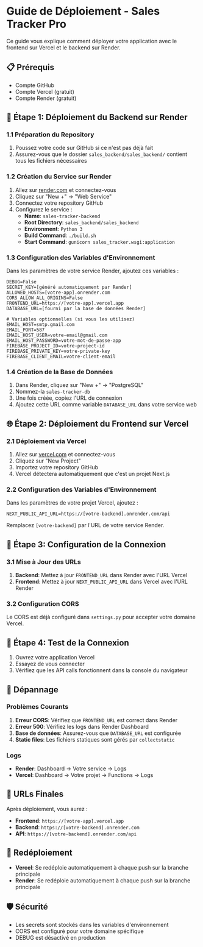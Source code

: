 # Guide de Déploiement - Sales Tracker Pro

Ce guide vous explique comment déployer votre application avec le frontend sur Vercel et le backend sur Render.

## 📋 Prérequis

- Compte GitHub
- Compte Vercel (gratuit)
- Compte Render (gratuit)

## 🚀 Étape 1: Déploiement du Backend sur Render

### 1.1 Préparation du Repository

1. Poussez votre code sur GitHub si ce n'est pas déjà fait
2. Assurez-vous que le dossier `sales_backend/sales_backend/` contient tous les fichiers nécessaires

### 1.2 Création du Service sur Render

1. Allez sur [render.com](https://render.com) et connectez-vous
2. Cliquez sur "New +" → "Web Service"
3. Connectez votre repository GitHub
4. Configurez le service :
   - **Name**: `sales-tracker-backend`
   - **Root Directory**: `sales_backend/sales_backend`
   - **Environment**: `Python 3`
   - **Build Command**: `./build.sh`
   - **Start Command**: `gunicorn sales_tracker.wsgi:application`

### 1.3 Configuration des Variables d'Environnement

Dans les paramètres de votre service Render, ajoutez ces variables :

```
DEBUG=False
SECRET_KEY=[généré automatiquement par Render]
ALLOWED_HOSTS=[votre-app].onrender.com
CORS_ALLOW_ALL_ORIGINS=False
FRONTEND_URL=https://[votre-app].vercel.app
DATABASE_URL=[fourni par la base de données Render]

# Variables optionnelles (si vous les utilisez)
EMAIL_HOST=smtp.gmail.com
EMAIL_PORT=587
EMAIL_HOST_USER=votre-email@gmail.com
EMAIL_HOST_PASSWORD=votre-mot-de-passe-app
FIREBASE_PROJECT_ID=votre-project-id
FIREBASE_PRIVATE_KEY=votre-private-key
FIREBASE_CLIENT_EMAIL=votre-client-email
```

### 1.4 Création de la Base de Données

1. Dans Render, cliquez sur "New +" → "PostgreSQL"
2. Nommez-la `sales-tracker-db`
3. Une fois créée, copiez l'URL de connexion
4. Ajoutez cette URL comme variable `DATABASE_URL` dans votre service web

## 🌐 Étape 2: Déploiement du Frontend sur Vercel

### 2.1 Déploiement via Vercel

1. Allez sur [vercel.com](https://vercel.com) et connectez-vous
2. Cliquez sur "New Project"
3. Importez votre repository GitHub
4. Vercel détectera automatiquement que c'est un projet Next.js

### 2.2 Configuration des Variables d'Environnement

Dans les paramètres de votre projet Vercel, ajoutez :

```
NEXT_PUBLIC_API_URL=https://[votre-backend].onrender.com/api
```

Remplacez `[votre-backend]` par l'URL de votre service Render.

## 🔗 Étape 3: Configuration de la Connexion

### 3.1 Mise à Jour des URLs

1. **Backend**: Mettez à jour `FRONTEND_URL` dans Render avec l'URL Vercel
2. **Frontend**: Mettez à jour `NEXT_PUBLIC_API_URL` dans Vercel avec l'URL Render

### 3.2 Configuration CORS

Le CORS est déjà configuré dans `settings.py` pour accepter votre domaine Vercel.

## 🧪 Étape 4: Test de la Connexion

1. Ouvrez votre application Vercel
2. Essayez de vous connecter
3. Vérifiez que les API calls fonctionnent dans la console du navigateur

## 🔧 Dépannage

### Problèmes Courants

1. **Erreur CORS**: Vérifiez que `FRONTEND_URL` est correct dans Render
2. **Erreur 500**: Vérifiez les logs dans Render Dashboard
3. **Base de données**: Assurez-vous que `DATABASE_URL` est configurée
4. **Static files**: Les fichiers statiques sont gérés par `collectstatic`

### Logs

- **Render**: Dashboard → Votre service → Logs
- **Vercel**: Dashboard → Votre projet → Functions → Logs

## 📝 URLs Finales

Après déploiement, vous aurez :
- **Frontend**: `https://[votre-app].vercel.app`
- **Backend**: `https://[votre-backend].onrender.com`
- **API**: `https://[votre-backend].onrender.com/api`

## 🔄 Redéploiement

- **Vercel**: Se redéploie automatiquement à chaque push sur la branche principale
- **Render**: Se redéploie automatiquement à chaque push sur la branche principale

## 🛡️ Sécurité

- Les secrets sont stockés dans les variables d'environnement
- CORS est configuré pour votre domaine spécifique
- DEBUG est désactivé en production
